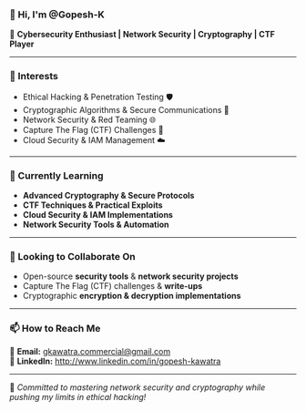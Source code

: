 ### 👋 Hi, I'm @Gopesh-K  
🔹 **Cybersecurity Enthusiast | Network Security | Cryptography | CTF Player**  

---

### 👀 Interests  
- Ethical Hacking & Penetration Testing 🛡️  
- Cryptographic Algorithms & Secure Communications 🔐  
- Network Security & Red Teaming 🌐  
- Capture The Flag (CTF) Challenges 🎯  
- Cloud Security & IAM Management ☁️  

---

### 🌱 Currently Learning  
- **Advanced Cryptography & Secure Protocols**  
- **CTF Techniques & Practical Exploits**  
- **Cloud Security & IAM Implementations**  
- **Network Security Tools & Automation**  

---

### 💼 Looking to Collaborate On  
- Open-source **security tools** & **network security projects**  
- Capture The Flag (CTF) challenges & **write-ups**  
- Cryptographic **encryption & decryption implementations**  

---

### 📫 How to Reach Me  
📧 **Email:** gkawatra.commercial@gmail.com  
🔗 **LinkedIn:** http://www.linkedin.com/in/gopesh-kawatra 

---

🚀 *Committed to mastering network security and cryptography while pushing my limits in ethical hacking!*  

